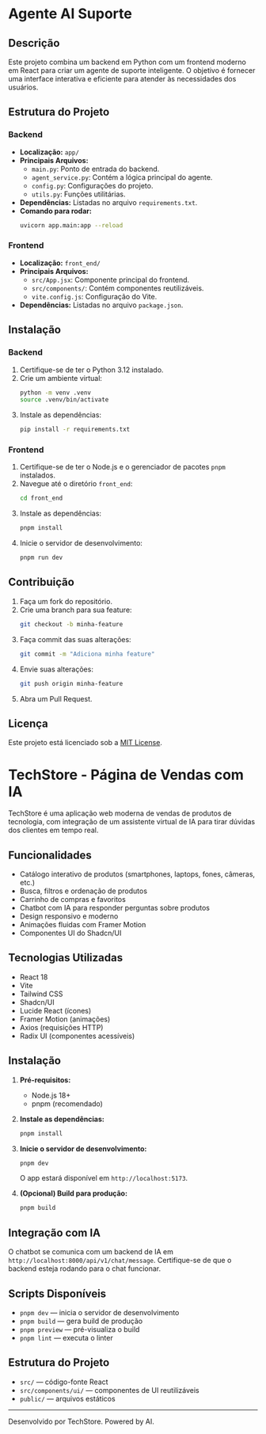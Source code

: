 # Agente AI Suporte

## Descrição
Este projeto combina um backend em Python com um frontend moderno em React para criar um agente de suporte inteligente. O objetivo é fornecer uma interface interativa e eficiente para atender às necessidades dos usuários.

## Estrutura do Projeto

### Backend
- **Localização:** `app/`
- **Principais Arquivos:**
  - `main.py`: Ponto de entrada do backend.
  - `agent_service.py`: Contém a lógica principal do agente.
  - `config.py`: Configurações do projeto.
  - `utils.py`: Funções utilitárias.
- **Dependências:** Listadas no arquivo `requirements.txt`.
- **Comando para rodar:**
  ```bash
  uvicorn app.main:app --reload
  ```

### Frontend
- **Localização:** `front_end/`
- **Principais Arquivos:**
  - `src/App.jsx`: Componente principal do frontend.
  - `src/components/`: Contém componentes reutilizáveis.
  - `vite.config.js`: Configuração do Vite.
- **Dependências:** Listadas no arquivo `package.json`.

## Instalação

### Backend
1. Certifique-se de ter o Python 3.12 instalado.
2. Crie um ambiente virtual:
   ```bash
   python -m venv .venv
   source .venv/bin/activate
   ```
3. Instale as dependências:
   ```bash
   pip install -r requirements.txt
   ```

### Frontend
1. Certifique-se de ter o Node.js e o gerenciador de pacotes `pnpm` instalados.
2. Navegue até o diretório `front_end`:
   ```bash
   cd front_end
   ```
3. Instale as dependências:
   ```bash
   pnpm install
   ```
4. Inicie o servidor de desenvolvimento:
   ```bash
   pnpm run dev
   ```

## Contribuição
1. Faça um fork do repositório.
2. Crie uma branch para sua feature:
   ```bash
   git checkout -b minha-feature
   ```
3. Faça commit das suas alterações:
   ```bash
   git commit -m "Adiciona minha feature"
   ```
4. Envie suas alterações:
   ```bash
   git push origin minha-feature
   ```
5. Abra um Pull Request.

## Licença
Este projeto está licenciado sob a [MIT License](LICENSE).

# TechStore - Página de Vendas com IA

TechStore é uma aplicação web moderna de vendas de produtos de tecnologia, com integração de um assistente virtual de IA para tirar dúvidas dos clientes em tempo real.

## Funcionalidades
- Catálogo interativo de produtos (smartphones, laptops, fones, câmeras, etc.)
- Busca, filtros e ordenação de produtos
- Carrinho de compras e favoritos
- Chatbot com IA para responder perguntas sobre produtos
- Design responsivo e moderno
- Animações fluidas com Framer Motion
- Componentes UI do Shadcn/UI

## Tecnologias Utilizadas
- React 18
- Vite
- Tailwind CSS
- Shadcn/UI
- Lucide React (ícones)
- Framer Motion (animações)
- Axios (requisições HTTP)
- Radix UI (componentes acessíveis)

## Instalação
1. **Pré-requisitos:**
   - Node.js 18+
   - pnpm (recomendado)

2. **Instale as dependências:**
   ```bash
   pnpm install
   ```

3. **Inicie o servidor de desenvolvimento:**
   ```bash
   pnpm dev
   ```
   O app estará disponível em `http://localhost:5173`.

4. **(Opcional) Build para produção:**
   ```bash
   pnpm build
   ```

## Integração com IA
O chatbot se comunica com um backend de IA em `http://localhost:8000/api/v1/chat/message`. Certifique-se de que o backend esteja rodando para o chat funcionar.

## Scripts Disponíveis
- `pnpm dev` — inicia o servidor de desenvolvimento
- `pnpm build` — gera build de produção
- `pnpm preview` — pré-visualiza o build
- `pnpm lint` — executa o linter

## Estrutura do Projeto
- `src/` — código-fonte React
- `src/components/ui/` — componentes de UI reutilizáveis
- `public/` — arquivos estáticos

---

Desenvolvido por TechStore. Powered by AI.
